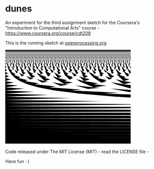 dunes
==================

An experiment for the third assignment sketch for the Coursera's
"Introduction to Computational Arts" course - https://www.coursera.org/course/cdt208


This is the running sketch at [openprocessing.org](http://www.openprocessing.org/sketch/110204 "Dunes")

![dunes](/screenshot_194.png "Dunes")

Code released under The MIT License (MIT) - read the LICENSE file -

Have fun : )